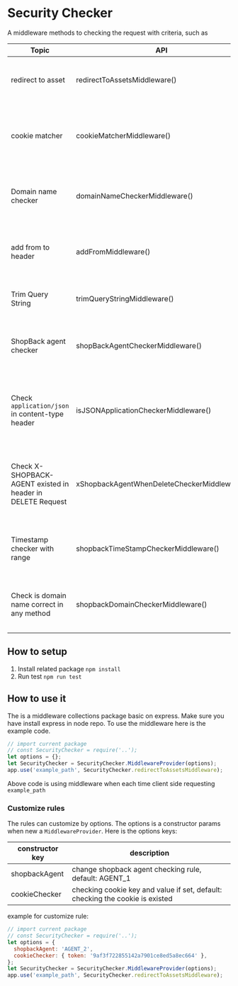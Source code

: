# Security Checker

A middleware methods to checking the request with criteria, such as

| Topic                                                      | API                                         | Description                                                                                                                                                 |
| ---------------------------------------------------------- | ------------------------------------------- | ----------------------------------------------------------------------------------------------------------------------------------------------------------- |
| redirect to asset                                          | redirectToAssetsMiddleware()                | 1. If this HTTP method is GET and path is /shopback/resource, please modify path to /shopback/static/assets                                                 |
| cookie matcher                                             | cookieMatcherMiddleware()                   | 2. If this HTTP method is GET and path is /shopback/me, please check if sbcookie Cookie exists in header. Throw an error if not existing.                   |
| Domain name checker                                        | domainNameCheckerMiddleware()               | 3. If this HTTP method is GET, please check if referer header is belong to www.shopback.com. Throw an error if it is invalid.                               |
| add from to header                                         | addFromMiddleware()                         | 4. If this HTTP method is GET and path is match /shopback/api/\*, please add From in the header and the value is hello@shopback.com.                        |
| Trim Query String                                          | trimQueryStringMiddleware()                 | 5. If this HTTP method is POST/PUT, please remove all the url query string.                                                                                 |
| ShopBack agent checker                                     | shopBackAgentCheckerMiddleware()            | 6. If this HTTP method is POST/PUT, please check if X-SHOPBACK-AGENT exists in header. Throw an error if not existing.                                      |
| Check `application/json` in content-type header            | isJSONApplicationCheckerMiddleware()        | 7. If this HTTP method is POST/PUT, please check if Content-Type exists in header and the value should be “application/json”. Throw error if it is invalid. |
| Check X-SHOPBACK-AGENT existed in header in DELETE Request | xShopbackAgentWhenDeleteCheckerMiddleware() | 8. If this HTTP method is DELETE, please check if X-SHOPBACK-AGENT exists in header and the value should be “AGENT_1” only. Throw error if it is invalid    |
| Timestamp checker with range                               | shopbackTimeStampCheckerMiddleware()        | 9. This library should add X-SHOPBACK-TIMESTAMP in the header for all HTTP requests, the value is current timestamp.                                        |
| Check is domain name correct in any method                 | shopbackDomainCheckerMiddleware()           | 10. This library only handles the domain from www.shopback.com. Throw an error if it is invalid.                                                            |

## How to setup

1. Install related package `npm install`
2. Run test `npm run test`

## How to use it

The is a middleware collections package basic on express. Make sure you have install express in node repo. To use the middleware here is the example code.

```javascript
// import current package
// const SecurityChecker = require('..');
let options = {};
let SecurityChecker = SecurityChecker.MiddlewareProvider(options);
app.use('example_path', SecurityChecker.redirectToAssetsMiddleware);
```

Above code is using middleware when each time client side requesting `example_path`

### Customize rules

The rules can customize by options. The options is a constructor params when new a `MiddlewareProvider`. Here is the options keys:

| constructor key | description                                                                   |
| --------------- | ----------------------------------------------------------------------------- |
| shopbackAgent   | change shopback agent checking rule, default: AGENT_1                         |
| cookieChecker   | checking cookie key and value if set, default: checking the cookie is existed |

example for customize rule:

```javascript
// import current package
// const SecurityChecker = require('..');
let options = {
  shopbackAgent: 'AGENT_2',
  cookieChecker: { token: '9af3f722855142a7901ce8ed5a8ec664' },
};
let SecurityChecker = SecurityChecker.MiddlewareProvider(options);
app.use('example_path', SecurityChecker.redirectToAssetsMiddleware);
```
